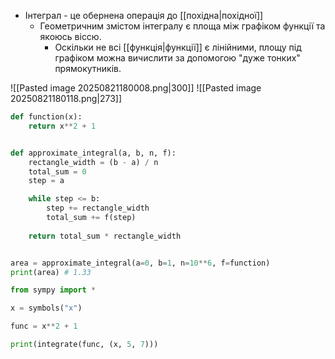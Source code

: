 - Інтеграл - це обернена операція до [[похідна|похідної]]
	- Геометричним змістом інтегралу є площа між графіком функції та якоюсь віссю.
		- Оскільки не всі [[функція|функції]] є лінійними, площу під графіком можна вичислити за допомогою "дуже тонких" прямокутників.

![[Pasted image 20250821180008.png|300]] ![[Pasted image 20250821180118.png|273]]

```python
def function(x):
    return x**2 + 1


def approximate_integral(a, b, n, f):
    rectangle_width = (b - a) / n
    total_sum = 0
    step = a

    while step <= b:
        step += rectangle_width
        total_sum += f(step)
    
    return total_sum * rectangle_width


area = approximate_integral(a=0, b=1, n=10**6, f=function)
print(area) # 1.33
```

```python
from sympy import *

x = symbols("x")

func = x**2 + 1

print(integrate(func, (x, 5, 7)))
```
